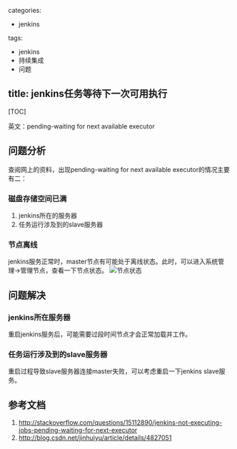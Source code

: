
categories:
  - jenkins

tags:
  - jenkins
  - 持续集成
  - 问题

title: jenkins任务等待下一次可用执行
---

[TOC]

英文：pending-waiting for next available executor

## 问题分析
查阅网上的资料，出现pending-waiting for next available executor的情况主要有二：

### 磁盘存储空间已满
1. jenkins所在的服务器
2. 任务运行涉及到的slave服务器

### 节点离线
jenkins服务正常时，master节点有可能处于离线状态。此时，可以进入系统管理->管理节点，查看一下节点状态。
![节点状态](http://7xkl4i.com1.z0.glb.clouddn.com/jenkins_node_status.png)


## 问题解决

### jenkins所在服务器
重启jenkins服务后，可能需要过段时间节点才会正常加载并工作。

### 任务运行涉及到的slave服务器
重启过程导致slave服务器连接master失败，可以考虑重启一下jenkins slave服务。


## 参考文档
1. http://stackoverflow.com/questions/15112890/jenkins-not-executing-jobs-pending-waiting-for-next-executor
2. http://blog.csdn.net/jinhuiyu/article/details/4827051
